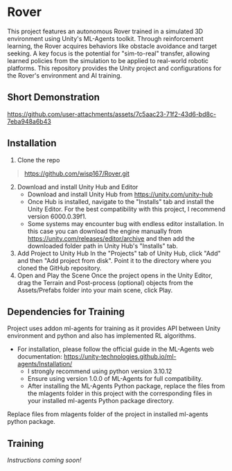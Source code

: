 # Rover

This project features an autonomous Rover trained in a simulated 3D environment using Unity's ML-Agents toolkit. Through reinforcement learning, the Rover acquires behaviors like obstacle avoidance and target seeking. A key focus is the potential for "sim-to-real" transfer, allowing learned policies from the simulation to be applied to real-world robotic platforms. This repository provides the Unity project and configurations for the Rover's environment and AI training.

## Short Demonstration

https://github.com/user-attachments/assets/7c5aac23-71f2-43d6-bd8c-7eba948a6b43

## Installation

1. Clone the repo
> https://github.com/wisp167/Rover.git
2. Download and install Unity Hub and Editor
    * Download and install Unity Hub from https://unity.com/unity-hub 
    * Once Hub is installed, navigate to the "Installs" tab and install the Unity Editor. For the best compatibility with this project, I recommend version 6000.0.39f1.
    * Some systems may encounter bug with endless editor installation. In this case you can download the engine manually from https://unity.com/releases/editor/archive and then add the downloaded folder path in Unity Hub's "Installs" tab.
3. Add Project to Unity Hub In the "Projects" tab of Unity Hub, click "Add" and then "Add project from disk". Point it to the directory where you cloned the GitHub repository.
4. Open and Play the Scene Once the project opens in the Unity Editor, drag the Terrain and Post-process (optional) objects from the Assets/Prefabs folder into your main scene, click Play.

## Dependencies for Training
Project uses addon ml-agents for training as it provides API between Unity environment and python and also has implemented RL algorithms.

* For installation, please follow the official guide in the ML-Agents web documentation: https://unity-technologies.github.io/ml-agents/Installation/ 
   * I strongly recommend using python version 3.10.12
   * Ensure using version 1.0.0 of ML-Agents for full compatibility.
   * After installing the ML-Agents Python package, replace the files from the mlagents folder in this project with the corresponding files in your installed ml-agents Python package directory.

Replace files from mlagents folder of the project in installed ml-agents python package.

## Training

*Instructions coming soon!*
